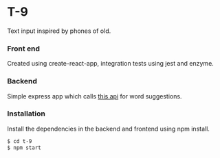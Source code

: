 # T-9

Text input inspired by phones of old.


### Front end
Created using create-react-app, integration tests using jest and enzyme.


### Backend

Simple express app which calls [this api](https://www.npmjs.com/package/t9-rest-api) for word suggestions.


### Installation

Install the dependencies in the backend and frontend using npm install.

```sh
$ cd t-9
$ npm start
```


